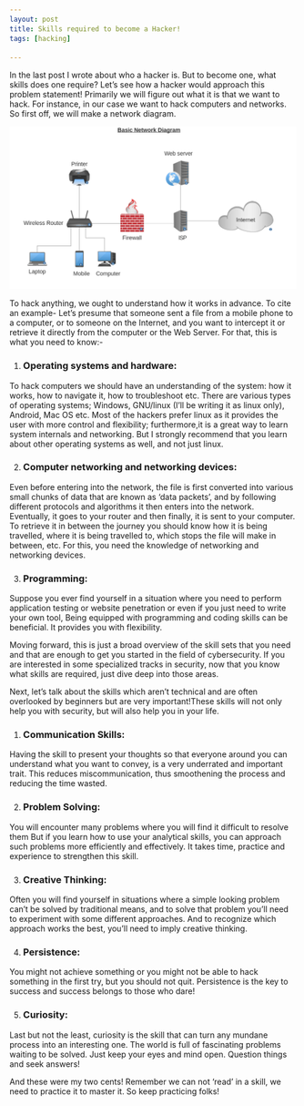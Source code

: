 ```yaml
---
layout: post
title: Skills required to become a Hacker! 
tags: [hacking]

---
```


In the last post I wrote about who a hacker is. But to become one, what skills does one require? Let’s see how a hacker would approach this problem statement!
Primarily we will figure out what it is that we want to hack. For instance, in  our case we want to hack computers and networks. So first off, we will make a network diagram.

![basic network diagram](/images/network_diagram.png)

To hack anything, we ought to understand how it works in advance. To cite an example- Let’s presume that someone sent a file from a mobile phone to a computer, or to someone on the Internet, and you want to intercept it or retrieve it directly from the computer or the Web Server. For that, this is what you need to know:-


1. ### Operating systems and hardware: 
To hack computers we should have an understanding of the system: how it works, how to navigate it, how to troubleshoot etc. There are various types of operating systems; Windows, GNU/linux (I’ll be writing it as linux only), Android, Mac OS etc. Most of the hackers prefer linux as it provides the user with more control and flexibility; furthermore,it is a great way to learn system internals and networking. But I strongly recommend that you learn about other operating systems as well, and not just linux.

2. ### Computer networking and networking devices: 
Even before entering into the network, the file is first converted into various small chunks of data that are known as ‘data packets’, and by following different protocols and algorithms it then enters into the network. Eventually, it goes to your router and then finally, it is sent to your computer. To retrieve it in between the journey you should know how it is being travelled, where it is being travelled to, which stops the file will make in between, etc. For this, you need the knowledge of networking and networking devices.

3. ### Programming: 
Suppose you ever find yourself in a situation where you need to perform application testing or website penetration or even if you just need to write your own tool, Being equipped with programming and coding skills can be beneficial. It provides you with flexibility.

Moving forward, this is just a broad overview of the skill sets that you need and that are enough to get you started in the field of cybersecurity. If you are interested in some specialized tracks in security, now that you know what skills are required, just dive deep into those areas.

Next, let’s talk about the skills which aren’t technical and are often overlooked by beginners but are very important!These skills will not only help you with security, but will also help you in your life.

1. ### Communication Skills: 
Having the skill to present your thoughts so that everyone around you can understand what you want to convey, is a very underrated and important trait. This reduces miscommunication, thus smoothening the process and reducing the time wasted.

2. ### Problem Solving: 
You will encounter many problems where you will find it difficult to resolve them But if you learn how to use your analytical skills, you can approach such problems more efficiently and effectively. It takes time, practice and experience to strengthen this skill.

3. ### Creative Thinking:
Often you will find yourself in situations where a simple looking problem can’t be solved by traditional means, and to solve that problem you’ll need to experiment with some different approaches. And to recognize which approach works the best, you’ll need to imply creative thinking.

4. ### Persistence: 
You might not achieve something or you might not be able to hack something in the first try, but you should not quit. Persistence is the key to success and success belongs to those who dare! 

5. ### Curiosity: 
Last but not the least, curiosity is the skill that can turn any mundane process into an interesting one. The world is full of fascinating problems waiting to be solved. Just keep your eyes and mind open. Question things and seek answers!

 And these were my two cents! Remember 
 we can not ‘read’ in a skill, we need to practice it to master it. So keep practicing folks!


